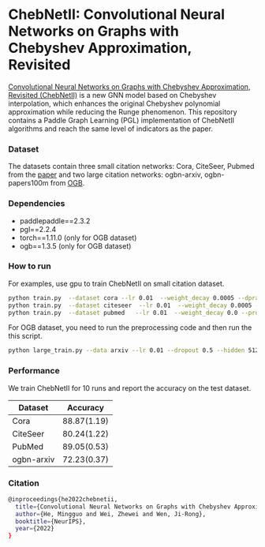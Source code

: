 # ChebNetII: Convolutional Neural Networks on Graphs with Chebyshev Approximation, Revisited

[Convolutional Neural Networks on Graphs with Chebyshev Approximation, Revisited \(ChebNetII\)](https://arxiv.org/abs/2202.03580) is a new GNN model based on Chebyshev interpolation, which enhances the original Chebyshev polynomial approximation while reducing the Runge phenomenon. This repository contains a Paddle Graph Learning (PGL) implementation of ChebNetII algorithms and reach the same level of indicators as the paper.

### Dataset

The datasets contain three small citation networks: Cora, CiteSeer, Pubmed from the [paper](https://arxiv.org/abs/1609.02907) and two large citation networks: ogbn-arxiv, ogbn-papers100m from [OGB](https://ogb.stanford.edu/).

### Dependencies

- paddlepaddle==2.3.2
- pgl==2.2.4
- torch==1.11.0 (only for OGB dataset)
- ogb==1.3.5 (only for OGB dataset)


### How to run

For examples, use gpu to train ChebNetII on small citation dataset.

```sh
python train.py  --dataset cora --lr 0.01  --weight_decay 0.0005 --dprate 0.0
python train.py  --dataset citeseer  --lr 0.01  --weight_decay 0.0005 --prop_wd 0.0
python train.py  --dataset pubmed   --lr 0.01  --weight_decay 0.0 --prop_wd 0.0 --dprate 0.0
```

For OGB dataset, you need to run the preprocessing code and then run the this script.

```sh
python large_train.py --data arxiv --lr 0.01 --dropout 0.5 --hidden 512 --pro_lr 0.01 --pro_wd 0.0
```

### Performance

We train ChebNetII for 10 runs and report the accuracy on the test dataset.

| Dataset | Accuracy |
| --- | --- |
| Cora | 88.87(1.19) |
| CiteSeer | 80.24(1.22)|
| PubMed | 89.05(0.53) |
| ogbn-arxiv | 72.23(0.37) |


### Citation

```sh
@inproceedings{he2022chebnetii,
  title={Convolutional Neural Networks on Graphs with Chebyshev Approximation, Revisited},
  author={He, Mingguo and Wei, Zhewei and Wen, Ji-Rong},
  booktitle={NeurIPS},
  year={2022}
}
```
